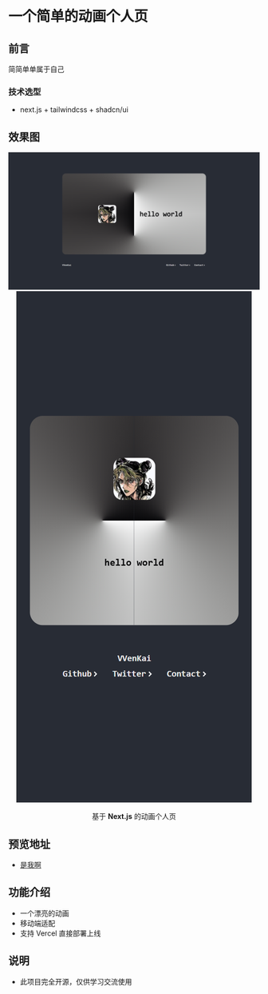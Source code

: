 # 一个简单的动画个人页

## 前言
简简单单属于自己

### 技术选型

- next.js + tailwindcss + shadcn/ui 

## 效果图
<p align="center">
  <img src="/public/pc.png"  alt="pc">
  <img src="/public/phone.png"  alt="phone">
</P>

<p align="center"> 基于 <b>Next.js</b> 的动画个人页 </p>

## 预览地址

- [是我啊](https://me.liwenkai.fun)

## 功能介绍

- 一个漂亮的动画
- 移动端适配
- 支持 Vercel 直接部署上线

## 说明

- 此项目完全开源，仅供学习交流使用
